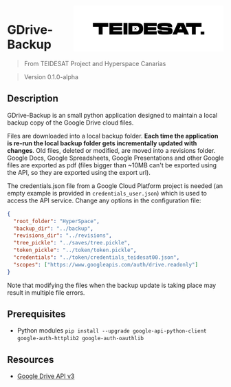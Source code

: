 <img width="350" src="logo.png" align="right" />

# GDrive-Backup
> From TEIDESAT Project and Hyperspace Canarias

> Version 0.1.0-alpha

## Description

GDrive-Backup is an small python application designed to maintain a local backup copy 
of the Google Drive cloud files. 

Files are downloaded into a local backup folder. **Each time the application is re-run
the local backup folder gets incrementally updated with changes**. Old files, deleted or 
modified, are moved into a revisions folder. Google Docs, Google Spreadsheets, 
Google Presentations and other Google files are exported as pdf (files bigger
than ~10MB can't be exported using the API, so they are exported using the export url).   

The credentials.json file from a Google Cloud Platform project is needed (an empty example 
is provided in `credentials_user.json`) which is used to access the API service. Change any options 
in the configuration file:

```json
{
  "root_folder": "HyperSpace",
  "backup_dir": "../backup",
  "revisions_dir": "../revisions",
  "tree_pickle": "../saves/tree.pickle",
  "token_pickle": "../token/token.pickle",
  "credentials": "../token/credentials_teidesat00.json",
  "scopes": ["https://www.googleapis.com/auth/drive.readonly"]
}
```

Note that modifying the files when the backup update is taking place may result in multiple file errors.

## Prerequisites

- Python modules `pip install --upgrade google-api-python-client google-auth-httplib2 google-auth-oauthlib`

## Resources

- [Google Drive API v3](https://developers.google.com/drive/)